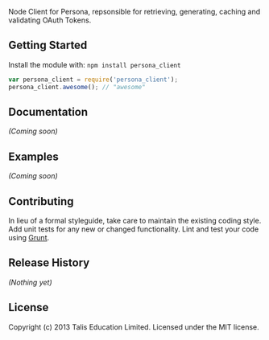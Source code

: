 Node Client for Persona, repsonsible for retrieving, generating, caching and validating OAuth Tokens.

## Getting Started
Install the module with: `npm install persona_client`

```javascript
var persona_client = require('persona_client');
persona_client.awesome(); // "awesome"
```

## Documentation
_(Coming soon)_

## Examples
_(Coming soon)_

## Contributing
In lieu of a formal styleguide, take care to maintain the existing coding style. Add unit tests for any new or changed functionality. Lint and test your code using [Grunt](http://gruntjs.com/).

## Release History
_(Nothing yet)_

## License
Copyright (c) 2013 Talis Education Limited. Licensed under the MIT license.
